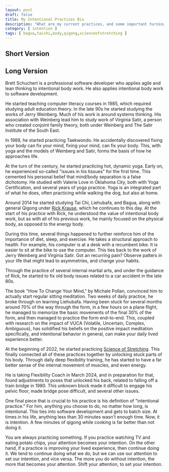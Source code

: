 ```yaml
---
layout: post
draft: false
title: My Intentional Practices Bio
description: "What are my current practices, and some important turning points along the way."
category: [ intention ]
tags: [ bagua,taichi,body,qigong,scienceofstretching ]
---
```

## Short Version

## Long Version

Brett Schuchert is a professional software developer who applies agile and lean thinking to intentional body work.
He also applies intentional body work to software development.

He started teaching computer literacy courses in 1985, which required studying adult education theory. In the late
90s he started studying the works of Jerry Weinberg. Much of his work is around systems thinking. His association 
with Weinberg lead him to study work of Virginia Satir, a person who created conjoint family theory, both under 
Weinberg and The Satir Institute of the South East.

In 1989, he started practicing Taekwondo. He accidentally discovered fixing your body can fix your mind, fixing 
your mind, can fix your body. This, with yoga and the models of Weinberg and Satir, forms the basis of how he
approaches life. 

At the turn of the century, he started practicing hot, dynamic yoga. Early on, he experienced so-called "issues in his
tissues" for the first time. This cemented his personal belief that mind/body separation is a false dichotomy.
He studied with Valerie Love in Oklahoma City, both with Yoga Certification, and several years of yoga practice.
Yoga is an integrated part of what he does, often practicing while walking the dog, but also at home.

Around 2014 he started studying Tai Chi, Liehubafa, and Bagua, along with general Qigong under
[Rick Krause](https://taichiokc.com/), which he continues to this day. At the start of his practice with Rick,
he understood the value of intentional body work, but as with all of his previous work, he mainly focused on
the physical body, as opposed to the energy body.

During this time, several things happened to further reinforce him of the importance of diet, sleep, and exercise.
He takes a structural approach to health. For example, his computer is at a desk with a recumbent bike. It is
easier to sit at the bike to use the computer. This ties back to the work of Jerry Weinberg and Virginia Satir.
Got an recurring pain? Observe patters in your life that might lead to asymmetries, and change your habits.

Through the practice of several internal martial arts, and under the guidance of Rick, he started to fix old body
issues related to a car accident in the late 80s.

The book "How To Change Your Mind," by Michale Pollan, convinced him to actually start regular sitting meditation. 
Two weeks of daily practice, he broke through on learning Liehubafa. Having been stuck for several months around 70% of
the way through the form, in a few hours on a plane flight, he managed to memorize the basic movements of the final
30% of the form, and then managed to practice the form end-to-end. This, coupled with research on the impact of
VUCA (Volatile, Uncertain, Complex, Ambiguous), has solidified his beliefs on the positive impact meditation
specifically, and intentional behavior in general, can make your daily lived experience better.

At the beginning of 2022, he started practicing [Science of Stretching](https://www.yogabody.com/stretching/). This finally connected all of these 
practices together by unlocking stuck parts of his body. Through daily deep flexibility training, he has started to 
have a far better sense of the internal movement of muscles, and even energy.

He is taking Flexibility Coach in March 2024, and in preparation for that, found adjustments to poses that unlocked 
his back, related to falling off a train bridge in 1980. This unknown block made it difficult to engage his 
pelvic floor, made bridge pose difficult, and several other issues.

One final piece that is crucial to his practice is his definition of "intentional practice." For him, anything
you choose to do, no matter how long, is intentional. This ties into software development and gets to batch size.
At times in his life, anything less than 30 minutes wasn't enough time. Now, it is intention. A few minutes of qigong
while cooking is far better than not doing it.

You are always practicing something. If you practice watching TV and eating potato chips, your attention becomes your 
intention. On the other hand, if a practice is improving your lived experience, then continue doing it. We tend to
continue doing what we do, but we can use our attention to set our intention, and vice versa. The more you do without
intention, the more that becomes your attention. Shift your attention, to set your intention.
